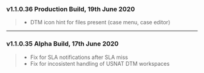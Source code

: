 ### v1.1.0.36 Production Build, 19th June 2020
> - DTM icon hint for files present (case menu, case editor)
---

### v1.1.0.35 Alpha Build, 17th June 2020
> - Fix for SLA notifications after SLA miss
> - Fix for incosistent handling of USNAT DTM workspaces
